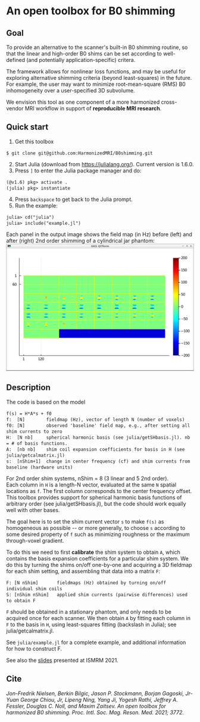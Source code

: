 # An open toolbox for B0 shimming 

##  Goal

To provide an alternative to the scanner's built-in B0 shimming routine,
so that the linear and high-order B0 shims can be set according to well-defined 
(and potentially application-specific) critera.

The framework allows for nonlinear loss functions, and may be useful for exploring alternative shimming criteria (beyond least-squares) in the future. 
For example, the user may want to minimize root-mean-square (RMS) B0 inhomogeneity over a user-specified 3D subvolume.

We envision this tool as one component of a more harmonized cross-vendor MRI workflow in support of **reproducible MRI research**.


## Quick start

1. Get this toolbox
```
$ git clone git@github.com:HarmonizedMRI/B0shimming.git
```
2. Start Julia (download from https://julialang.org/). Current version is 1.6.0.
3. Press `]` to enter the Julia package manager and do:
```
(@v1.6) pkg> activate .
(julia) pkg> instantiate
```
4. Press `backspace` to get back to the Julia prompt.
5. Run the example:
```
julia> cd("julia")
julia> include("example.jl")
```
Each panel in the output image shows the field map (in Hz) before (left) and 
after (right) 2nd order shimming of a cylindrical jar phantom:
![output of examples.jl](resources/out.png "Example")


## Description

The code is based on the model
```
f(s) = H*A*s + f0         
f:  [N]        fieldmap (Hz), vector of length N (number of voxels)
f0: [N]        observed 'baseline' field map, e.g., after setting all shim currents to zero
H:  [N nb]     spherical harmonic basis (see julia/getSHbasis.jl). nb = # of basis functions.
A:  [nb nb]    shim coil expansion coefficients for basis in H (see julia/getcalmatrix.jl)
s:  [nShim+1]  change in center frequency (cf) and shim currents from baseline (hardware units)
```
For 2nd order shim systems, nShim = 8 (3 linear and 5 2nd order).  
Each column in `H` is a length-N vector, evaluated at the same `N` spatial locations as `f`. 
The first column corresponds to the center frequency offset.
This toolbox provides support for spherical harmonic basis functions of arbitrary order
(see julia/getSHbasis.jl), but the code should work equally well with other bases.

The goal here is to set the shim current vector `s` to make `f(s)` as homogeneous
as possible -- or more generally, to choose `s` according to some desired property of `f`
such as minimizing roughness or the maximum through-voxel gradient.

To do this we need to first **calibrate** the shim system to obtain `A`,
which contains the basis expansion coefficients for a particular shim system.
We do this by turning the shims on/off one-by-one and acquiring a 3D fieldmap for each shim setting,
and assembling that data into a matrix `F`:
```
F: [N nShim]       fieldmaps (Hz) obtained by turning on/off individual shim coils
S: [nShim nShim]   applied shim currents (pairwise differences) used to obtain F
```
`F` should be obtained in a stationary phantom, and only needs to be acquired once for each scanner.
We then obtain `A` by fitting each column in `F`
to the basis in `H`, using least-squares fitting (backslash in Julia); see julia/getcalmatrix.jl.

See `julia/example.jl` for a complete example, and additional information for how to construct F.

See also the [slides](https://docs.google.com/presentation/d/1yG0HDH7A2q6pesgoA8B1EkceJAb5U383ru7LACXKRT4/edit?usp=sharing)
presented at ISMRM 2021.


## Cite

*Jon-Fredrik Nielsen, Berkin Bilgic, Jason P. Stockmann, Borjan Gagoski, 
Jr-Yuan George Chiou, Jr, Lipeng Ning, Yang Ji, Yogesh Rathi, 
Jeffrey A. Fessler, Douglas C. Noll, and Maxim Zaitsev.
An open toolbox for harmonized B0 shimming.
Proc. Intl. Soc. Mag. Reson. Med. 2021; 3772.*
